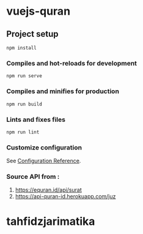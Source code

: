 # vuejs-quran

## Project setup
```
npm install
```

### Compiles and hot-reloads for development
```
npm run serve
```

### Compiles and minifies for production
```
npm run build
```

### Lints and fixes files
```
npm run lint
```

### Customize configuration
See [Configuration Reference](https://cli.vuejs.org/config/).

### Source API from :
1. https://equran.id/api/surat
2. https://api-quran-id.herokuapp.com/juz
# tahfidzjarimatika
